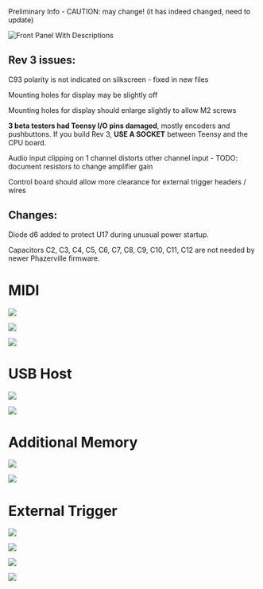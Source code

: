 Preliminary Info - CAUTION: may change! (it has indeed changed, need to update)

![Front Panel With Descriptions](docs/front_panel_desc.png)

## Rev 3 issues:

C93 polarity is not indicated on silkscreen - fixed in new files

Mounting holes for display may be slightly off

Mounting holes for display should enlarge slightly to allow M2 screws

**3 beta testers had Teensy I/O pins damaged**, mostly encoders and pushbuttons.  If you build Rev 3, **USE A SOCKET** between Teensy and the CPU board.

Audio input clipping on 1 channel distorts other channel input - TODO: document resistors to change amplifier gain

Control board should allow more clearance for external trigger headers / wires


## Changes:

Diode d6 added to protect U17 during unusual power startup.

Capacitors C2, C3, C4, C5, C6, C7, C8, C9, C10, C11, C12 are not needed by newer Phazerville firmware.

# MIDI

![](docs/expansion_panel.jpg)

![](docs/midi_din5_pinout.png)

![](docs/midi_din5_wiring.png)


# USB Host

![](docs/usb_host_right_angle_header.jpg)

![](docs/usb_host_gamepad.jpg)


# Additional Memory

![](docs/psram_chip.jpg)

![](docs/psram_chip2.jpg)


# External Trigger

![](pcb/external_triggers.png)

![](docs/ext_trigger_pcb.png)

![](docs/ext_trigger_schematic.png)

![](docs/ext_trigger_schematic_default.png)



